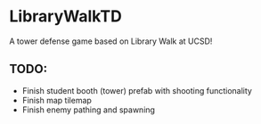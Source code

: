 # LibraryWalkTD
A tower defense game based on Library Walk at UCSD!

## TODO:
- Finish student booth (tower) prefab with shooting functionality
- Finish map tilemap
- Finish enemy pathing and spawning
